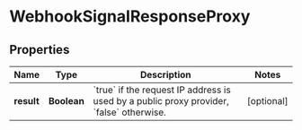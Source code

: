 

# WebhookSignalResponseProxy


## Properties

| Name | Type | Description | Notes |
|------------ | ------------- | ------------- | -------------|
|**result** | **Boolean** | &#x60;true&#x60; if the request IP address is used by a public proxy provider, &#x60;false&#x60; otherwise.  |  [optional] |



